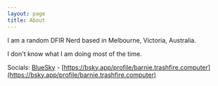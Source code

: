 ```yaml
---
layout: page
title: About
---
```


I am a random DFIR Nerd based in Melbourne, Victoria, Australia. 

I don't know what I am doing most of the time. 

Socials:
[BlueSky](https://bsky.app/profile/barnie.trashfire.computer) - [https://bsky.app/profile/barnie.trashfire.computer](https://bsky.app/profile/barnie.trashfire.computer)
